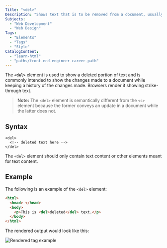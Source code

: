```yaml
---
Title: "<del>"
Description: "Shows text that is to be removed from a document, usually rendered in strike-through text."
Subjects:
  - "Web Development"
  - "Web Design"
Tags:
  - "Elements"
  - "Tags"
  - "Style"
CatalogContent:
  - "learn-html"
  - "paths/front-end-engineer-career-path"
---
```


The **`<del>`** element is used to show a deleted portion of text and is commonly intended to show the changes made to a document while keeping a history of the changes made. Browsers render it showing strike-through text.

> **Note:** The `<del>` element is semantically different from the `<s>` element because the former conveys an update in a document while the latter does not.

## Syntax

```pseudo
<del>
  <!-- deleted text here -->
</del>
```

The `<del>` element should only contain text content or other elements meant for text content.

## Example

The following is an example of the `<del>` element:

```html
<html>
  <head> </head>
  <body>
    <p>This is <del>deleted</del> text.</p>
  </body>
</html>
```

The rendered output would look like this:

![Rendered <del> tag example](https://raw.githubusercontent.com/Codecademy/docs/main/media/del-tag-example.png)
